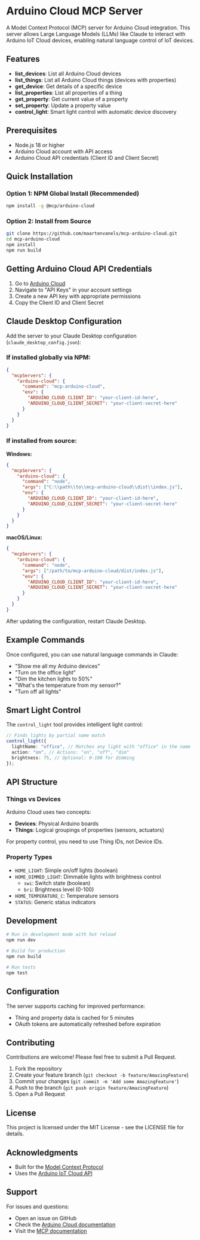 # Arduino Cloud MCP Server

A Model Context Protocol (MCP) server for Arduino Cloud integration. This server allows Large Language Models (LLMs) like Claude to interact with Arduino IoT Cloud devices, enabling natural language control of IoT devices.

## Features

- **list_devices**: List all Arduino Cloud devices
- **list_things**: List all Arduino Cloud things (devices with properties)
- **get_device**: Get details of a specific device
- **list_properties**: List all properties of a thing
- **get_property**: Get current value of a property
- **set_property**: Update a property value
- **control_light**: Smart light control with automatic device discovery

## Prerequisites

- Node.js 18 or higher
- Arduino Cloud account with API access
- Arduino Cloud API credentials (Client ID and Client Secret)

## Quick Installation

### Option 1: NPM Global Install (Recommended)

```bash
npm install -g @mcp/arduino-cloud
```

### Option 2: Install from Source

```bash
git clone https://github.com/maartenvanels/mcp-arduino-cloud.git
cd mcp-arduino-cloud
npm install
npm run build
```

## Getting Arduino Cloud API Credentials

1. Go to [Arduino Cloud](https://app.arduino.cc)
2. Navigate to "API Keys" in your account settings
3. Create a new API key with appropriate permissions
4. Copy the Client ID and Client Secret

## Claude Desktop Configuration

Add the server to your Claude Desktop configuration (`claude_desktop_config.json`):

### If installed globally via NPM:

```json
{
  "mcpServers": {
    "arduino-cloud": {
      "command": "mcp-arduino-cloud",
      "env": {
        "ARDUINO_CLOUD_CLIENT_ID": "your-client-id-here",
        "ARDUINO_CLOUD_CLIENT_SECRET": "your-client-secret-here"
      }
    }
  }
}
```

### If installed from source:

**Windows:**
```json
{
  "mcpServers": {
    "arduino-cloud": {
      "command": "node",
      "args": ["C:\\path\\to\\mcp-arduino-cloud\\dist\\index.js"],
      "env": {
        "ARDUINO_CLOUD_CLIENT_ID": "your-client-id-here",
        "ARDUINO_CLOUD_CLIENT_SECRET": "your-client-secret-here"
      }
    }
  }
}
```

**macOS/Linux:**
```json
{
  "mcpServers": {
    "arduino-cloud": {
      "command": "node",
      "args": ["/path/to/mcp-arduino-cloud/dist/index.js"],
      "env": {
        "ARDUINO_CLOUD_CLIENT_ID": "your-client-id-here",
        "ARDUINO_CLOUD_CLIENT_SECRET": "your-client-secret-here"
      }
    }
  }
}
```

After updating the configuration, restart Claude Desktop.

## Example Commands

Once configured, you can use natural language commands in Claude:

- "Show me all my Arduino devices"
- "Turn on the office light"
- "Dim the kitchen lights to 50%"
- "What's the temperature from my sensor?"
- "Turn off all lights"

## Smart Light Control

The `control_light` tool provides intelligent light control:

```typescript
// Finds lights by partial name match
control_light({
  lightName: "office", // Matches any light with "office" in the name
  action: "on", // Actions: "on", "off", "dim"
  brightness: 75, // Optional: 0-100 for dimming
});
```

## API Structure

### Things vs Devices

Arduino Cloud uses two concepts:

- **Devices**: Physical Arduino boards
- **Things**: Logical groupings of properties (sensors, actuators)

For property control, you need to use Thing IDs, not Device IDs.

### Property Types

- `HOME_LIGHT`: Simple on/off lights (boolean)
- `HOME_DIMMED_LIGHT`: Dimmable lights with brightness control
  - `swi`: Switch state (boolean)
  - `bri`: Brightness level (0-100)
- `HOME_TEMPERATURE_C`: Temperature sensors
- `STATUS`: Generic status indicators

## Development

```bash
# Run in development mode with hot reload
npm run dev

# Build for production
npm run build

# Run tests
npm test
```

## Configuration

The server supports caching for improved performance:

- Thing and property data is cached for 5 minutes
- OAuth tokens are automatically refreshed before expiration

## Contributing

Contributions are welcome! Please feel free to submit a Pull Request.

1. Fork the repository
2. Create your feature branch (`git checkout -b feature/AmazingFeature`)
3. Commit your changes (`git commit -m 'Add some AmazingFeature'`)
4. Push to the branch (`git push origin feature/AmazingFeature`)
5. Open a Pull Request

## License

This project is licensed under the MIT License - see the LICENSE file for details.

## Acknowledgments

- Built for the [Model Context Protocol](https://modelcontextprotocol.io/)
- Uses the [Arduino IoT Cloud API](https://www.arduino.cc/reference/en/iot/api/)

## Support

For issues and questions:

- Open an issue on GitHub
- Check the [Arduino Cloud documentation](https://docs.arduino.cc/arduino-cloud/)
- Visit the [MCP documentation](https://modelcontextprotocol.io/docs)